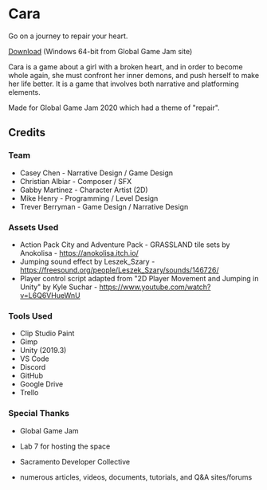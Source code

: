 # Cara

Go on a journey to repair your heart.

[Download](https://globalgamejam.org/2020/games/cara-6) (Windows 64-bit from Global Game Jam site)

Cara is a game about a girl with a broken heart, and in order to become whole again, she must confront her inner demons, and push herself to make her life better. It is a game that involves both narrative and platforming elements.

Made for Global Game Jam 2020 which had a theme of "repair".

## Credits

### Team

- Casey Chen - Narrative Design / Game Design
- Christian Albiar - Composer / SFX
- Gabby Martinez - Character Artist (2D)
- Mike Henry - Programming / Level Design
- Trever Berryman - Game Design / Narrative Design

### Assets Used

- Action Pack City and Adventure Pack - GRASSLAND tile sets by Anokolisa - https://anokolisa.itch.io/
- Jumping sound effect by Leszek_Szary - https://freesound.org/people/Leszek_Szary/sounds/146726/
- Player control script adapted from "2D Player Movement and Jumping in Unity" by Kyle Suchar - https://www.youtube.com/watch?v=L6Q6VHueWnU

### Tools Used

- Clip Studio Paint
- Gimp
- Unity (2019.3)
- VS Code
- Discord
- GitHub
- Google Drive
- Trello

### Special Thanks

- Global Game Jam
- Lab 7 for hosting the space
- Sacramento Developer Collective

- numerous articles, videos, documents, tutorials, and Q&A sites/forums
